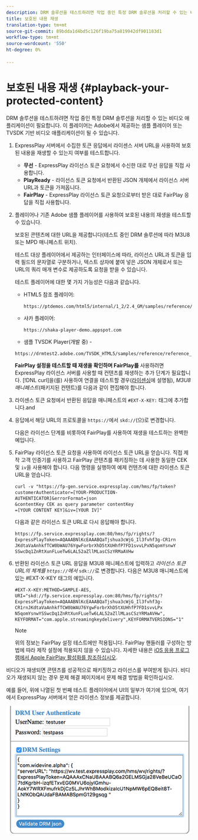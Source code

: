 ```yaml
---
description: DRM 솔루션을 테스트하려면 작업 중인 특정 DRM 솔루션을 처리할 수 있는 비디오 애플리케이션이 필요합니다. 이 플레이어는 Adobe에서 제공하는 샘플 플레이어 또는 TVSDK 기반 비디오 애플리케이션이 될 수 있습니다.
title: 보호된 내용 재생
translation-type: tm+mt
source-git-commit: 89bdda1d4bd5c126f19ba75a819942df901183d1
workflow-type: tm+mt
source-wordcount: '550'
ht-degree: 0%

---
```



# 보호된 내용 재생 {#playback-your-protected-content}

DRM 솔루션을 테스트하려면 작업 중인 특정 DRM 솔루션을 처리할 수 있는 비디오 애플리케이션이 필요합니다. 이 플레이어는 Adobe에서 제공하는 샘플 플레이어 또는 TVSDK 기반 비디오 애플리케이션이 될 수 있습니다.

1. ExpressPlay 서버에서 수집한 토큰 응답에서 라이센스 서버 URL을 사용하여 보호된 내용을 재생할 수 있는지 여부를 테스트합니다.

   * **무선**  - ExpressPlay 라이선스 토큰 요청에서 수신한 대로 무선 응답을 직접 사용합니다.
   * **PlayReady**  - 라이선스 토큰 요청에서 반환된 JSON 개체에서 라이선스 서버 URL과 토큰을 가져옵니다.
   * **FairPlay**  - ExpressPlay 라이선스 토큰 요청으로부터 받은 대로 FairPlay 응답을 직접 사용합니다.

1. 플레이어나 기존 Adobe 샘플 플레이어를 사용하여 보호된 내용의 재생을 테스트할 수 있습니다.

   보호된 콘텐츠에 대한 URL을 제공합니다(테스트 중인 DRM 솔루션에 따라 M3U8 또는 MPD 매니페스트 위치).

   테스트 대상 플레이어에서 제공하는 인터페이스에 따라, 라이선스 URL과 토큰을 입력 필드의 문자열로 구분하거나, 텍스트 상자에 붙여 넣은 JSON 개체로서 또는 URL의 쿼리 매개 변수로 제공하도록 요청을 받을 수 있습니다.

   테스트 플레이어에 대한 몇 가지 가능성은 다음과 같습니다.

   * HTML5 참조 플레이어:

      ```
      https://ptdemos.com/html5/internal/1_2/2.4_GM/samples/reference/reference_player.html
      ```

   * 샤카 플레이어:

      ```
      https://shaka-player-demo.appspot.com
      ```

   * 샘플 TVSDK Player(개발 중) -

   ```
   https://drmtest2.adobe.com/TVSDK_HTML5/samples/reference/reference_player.html
   ```

   **FairPlay 설정을 테스트할 때 재생을 확인하며 FairPlay를** 사용하려면 ExpressPlay 라이선스 서버를 사용할 때 컨텐츠를 재생하는 추가 단계가 필요합니다. [!DNL curl]을(를) 사용하여 연결을 테스트할 경우([라이센싱](../../multi-drm-workflows/quick-start/handle-the-licensing.md)에 설명됨), *M3U8 매니페스트*(패키지된 컨텐트)를 다음과 같이 편집해야 합니다.

1. 라이센스 토큰 요청에서 반환된 응답을 매니페스트의 `#EXT-X-KEY:` 태그에 추가합니다.and
1. 응답에서 해당 URL의 프로토콜을 `https://`에서 `skd://`(으)로 변경합니다.

   다음은 라이선스 단계를 비롯하여 FairPlay를 사용하여 재생을 테스트하는 완벽한 예입니다.

1. FairPlay 라이선스 토큰 요청을 사용하여 라이선스 토큰 URL을 얻습니다. 직접 제작 고객 인증기를 사용하고 FairPlay 콘텐츠를 패키징하는 데 사용한 동일한 CEK 및 `iv`을 사용해야 합니다. 다음 명령을 실행하여 예제 컨텐츠에 대한 라이센스 토큰 URL을 얻습니다.

   ```
   curl -v "https://fp-gen.service.expressplay.com/hms/fp/token? 
   customerAuthenticator=[YOUR-PRODUCTION-AUTHENTICATOR]&errorFormat=json 
   &contentKey CEK as query parameter contentKey 
   =[YOUR CONTENT KEY]&iv=[YOUR IV]"
   ```

   다음과 같은 라이선스 토큰 URL로 다시 응답해야 합니다.

   ```
   https://fp.service.expressplay.com:80/hms/fp/rights/? 
   ExpressPlayToken=AQAAABNlKcEAAABQaTjshua3cWjG_Il3fvhf3g-CR1rn 
   JKdtaVaAnhkfTCW0bWAU76YgwForbrXhD5tXUHhfP7FD1svvLPxN5qomYsnwY 
   SSwcDq1ZnRtXunFLueTw6LAL52aZllMLasCSzYRMaAVHw 
   ```

1. 반환된 라이선스 토큰 URL 응답을 M3U8 매니페스트에 입력하고 *라이선스 토큰 URL의 체계를 `https://`에서* `sdk://`로 변경합니다. 다음은 M3U8 매니페스트에 있는 #EXT-X-KEY 태그의 예입니다.

   ```
   #EXT-X-KEY:METHOD=SAMPLE-AES, 
   URI="skd://fp.service.expressplay.com:80/hms/fp/rights/? 
   ExpressPlayToken=AQAAABNlKcEAAABQaTjshua3cWjG_Il3fvhf3g- 
   CR1rnJKdtaVaAnhkfTCW0bWAU76YgwForbrXhD5tXUHhfP7FD1svvLPx 
   N5qomYsnwYSSwcDq1ZnRtXunFLueTw6LAL52aZllMLasCSzYRMaAVHw", 
   KEYFORMAT="com.apple.streamingkeydelivery",KEYFORMATVERSIONS="1"
   ```

   >[!NOTE]
   >
   >위의 정보는 FairPlay 설정 테스트에만 적용됩니다. FairPlay 핸들러를 구성하는 방법에 따라 제작 설정에 적용되지 않을 수 있습니다. 자세한 내용은 [iOS 응용 프로그램에서 Apple FairPlay 활성화를 참조하십시오](../../../programming/tvsdk-3x-ios-prog/ios-3x-drm-content-security/ios-3x-apple-fairplay-tvsdk.md).

비디오가 재생되면 콘텐츠를 성공적으로 패키징하고 라이선스를 부여받게 됩니다. 비디오가 재생되지 않는 경우 문제 해결 페이지에서 문제 해결 방법을 확인하십시오.

<!--<a id="example_603D92A1F3924467B5D66EC862B8F59C"></a>-->

예를 들어, 위에 나열된 첫 번째 테스트 플레이어에서 UI의 일부가 여기에 있으며, 여기에서 ExpressPlay 서버에서 얻은 라이센스 정보를 제공합니다.

<!--<a id="fig_zjy_q2c_rw"></a>-->

![](assets/sample-player-drm-settings-web.png)
